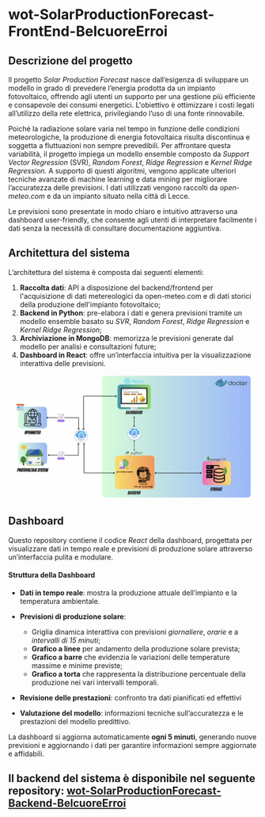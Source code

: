 # wot-SolarProductionForecast-FrontEnd-BelcuoreErroi
## Descrizione del progetto

Il progetto *Solar Production Forecast* nasce dall’esigenza di sviluppare un modello in grado di prevedere l’energia prodotta da un impianto fotovoltaico, offrendo agli utenti un supporto per una gestione più efficiente e consapevole dei consumi energetici. L'obiettivo è ottimizzare i costi legati all’utilizzo della rete elettrica, privilegiando l’uso di una fonte rinnovabile.

Poiché la radiazione solare varia nel tempo in funzione delle condizioni meteorologiche, la produzione di energia fotovoltaica risulta discontinua e soggetta a fluttuazioni non sempre prevedibili. Per affrontare questa variabilità, il progetto impiega un modello ensemble composto da *Support Vector Regression* (SVR), *Random Forest*, *Ridge Regression* e *Kernel Ridge Regression*. A supporto di questi algoritmi, vengono applicate ulteriori tecniche avanzate di machine learning e data mining per migliorare l’accuratezza delle previsioni. I dati utilizzati vengono raccolti da *open-meteo.com* e da un impianto situato nella città di Lecce.

Le previsioni sono presentate in modo chiaro e intuitivo attraverso una dashboard user-friendly, che consente agli utenti di interpretare facilmente i dati senza la necessità di consultare documentazione aggiuntiva.

## Architettura del sistema

L’architettura del sistema è composta dai seguenti elementi:

1. **Raccolta dati**: API a disposizione del backend/frontend per l'acquisizione di dati metereologici da open-meteo.com e di dati storici della produzione dell'impianto fotovoltaico;
2. **Backend in Python**: pre-elabora i dati e genera previsioni tramite un modello ensemble basato su *SVR*, *Random Forest*, *Ridge Regression* e *Kernel Ridge Regression*;
3. **Archiviazione in MongoDB**: memorizza le previsioni generate dal modello per analisi e consultazioni future;
4. **Dashboard in React**: offre un’interfaccia intuitiva per la visualizzazione interattiva delle previsioni.

![Architettura](proposta.png)

## Dashboard  

Questo repository contiene il codice *React* della dashboard, progettata per visualizzare dati in tempo reale e previsioni di produzione solare attraverso un’interfaccia pulita e modulare.  

#### Struttura della Dashboard  

- **Dati in tempo reale**: mostra la produzione attuale dell’impianto e la temperatura ambientale.
- **Previsioni di produzione solare**:
  - Griglia dinamica interattiva con previsioni *giornaliere*, *orarie* e a *intervalli di 15 minuti*; 
  -  **Grafico a linee** per andamento della produzione solare prevista;
  -  **Grafico a barre** che evidenzia le variazioni delle temperature massime e minime previste;
  -  **Grafico a torta** che rappresenta la distribuzione percentuale della produzione nei vari intervalli temporali.

- **Revisione delle prestazioni**: confronto tra dati pianificati ed effettivi  

- **Valutazione del modello**: informazioni tecniche sull’accuratezza e le prestazioni del modello predittivo. 

La dashboard si aggiorna automaticamente **ogni 5 minuti**, generando nuove previsioni e aggiornando i dati per garantire informazioni sempre aggiornate e affidabili.  

## Il backend del sistema è disponibile nel seguente repository: [wot-SolarProductionForecast-Backend-BelcuoreErroi](https://github.com/GErroi/wot-SolarProductionForecast-Backend-BelcuoreErroi)
